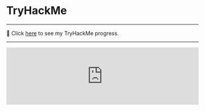 # TryHackMe

*****************************

🔗 Click <a href="https://tryhackme.com/p/dennistank016" target="_blank" class="md-link">here</a> to see my TryHackMe progress.

****************************

<iframe src="https://tryhackme.com/api/v2/badges/public-profile?userPublicId=2749099" style='border:none; width:100%;'></iframe>
